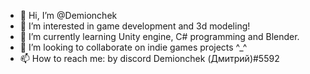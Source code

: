 - 👋 Hi, I’m @Demionchek
- 👀 I’m interested in game development and 3d modeling!
- 🌱 I’m currently learning Unity engine, C# programming and Blender.
- 💞️ I’m looking to collaborate on indie games projects ^_^
- 📫 How to reach me: by discord Demionchek (Дмитрий)#5592

<!---
Demionchek/Demionchek is a ✨ special ✨ repository because its `README.md` (this file) appears on your GitHub profile.
You can click the Preview link to take a look at your changes.
--->
